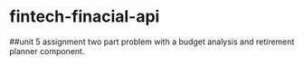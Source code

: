 # fintech-finacial-api
##unit 5 assignment
two part problem with a budget analysis and retirement planner component.
